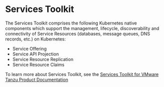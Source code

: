 # Services Toolkit

The Services Toolkit comprises the following Kubernetes native components which support the management, lifecycle, discoverability and connectivity of Service Resources (databases, message queues, DNS records, etc.) on Kubernetes:

- Service Offering
- Service API Projection
- Service Resource Replication
- Service Resource Claims

To learn more about Services Toolkit, see the [Services Toolkit for VMware Tanzu Product Documentation](https://docs.vmware.com/en/Services-Toolkit-for-VMware-Tanzu-Application-Platform/0.5/svc-tlk/GUID-overview.html)
